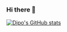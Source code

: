 ### Hi there 👋

[![Dipo's GitHub stats](https://github-readme-stats.vercel.app/api?username=diptim01&show_icons=true&theme=radical)](https://github.com/anuraghazra/github-readme-stats)

<!--
**diptim01/diptim01** is a ✨ _special_ ✨ repository because its `README.md` (this file) appears on your GitHub profile.

Here are some ideas to get you started:

- 🔭 I’m currently working on ...
- 🌱 I’m currently learning ...
- 👯 I’m looking to collaborate on ...
- 🤔 I’m looking for help with ...
- 💬 Ask me about ...
- 📫 How to reach me: ...
- 😄 Pronouns: ...
- ⚡ Fun fact: ...
-->
